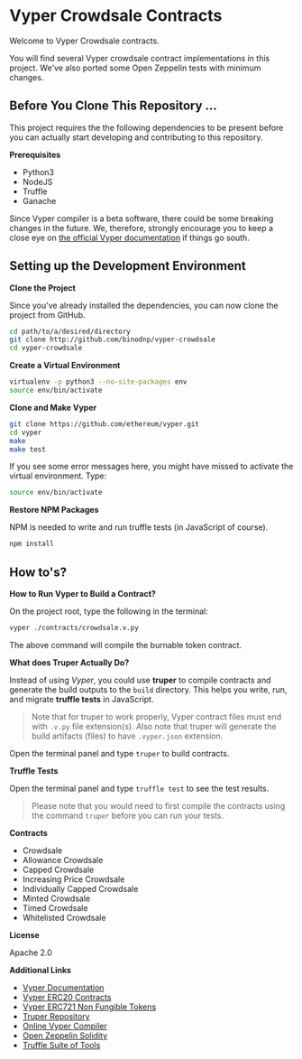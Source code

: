 # Vyper Crowdsale Contracts

Welcome to Vyper Crowdsale contracts.

You will find several Vyper crowdsale contract implementations in this project. We've also ported some Open Zeppelin tests with minimum changes.

## Before You Clone This Repository ...

This project requires the the following dependencies to be present before you can actually start developing and contributing to this repository.

**Prerequisites**

- Python3
- NodeJS
- Truffle
- Ganache

Since Vyper compiler is a beta software, there could be some breaking changes in the future. We, therefore, strongly encourage you to keep a close eye on [the official Vyper documentation](https://vyper.readthedocs.io/en/v0.1.0-beta.5/installing-vyper.html) if things go south.

## Setting up the Development Environment

**Clone the Project**

Since you've already installed the dependencies, you can now clone the project from GitHub.

```bash
cd path/to/a/desired/directory
git clone http://github.com/binodnp/vyper-crowdsale
cd vyper-crowdsale
```

**Create a Virtual Environment**
```bash
virtualenv -p python3 --no-site-packages env
source env/bin/activate
```


**Clone and Make Vyper**

```bash
git clone https://github.com/ethereum/vyper.git
cd vyper
make
make test
```  

If you see some error messages here, you might have missed to activate the virtual environment. Type:

```bash
source env/bin/activate
```



**Restore NPM Packages**

NPM is needed to write and run truffle tests (in JavaScript of course).
```bash
npm install
```

## How to's?

**How to Run Vyper to Build a Contract?**

On the project root, type the following in the terminal:

```bash
vyper ./contracts/crowdsale.v.py
```

The above command will compile the burnable token contract.

**What does Truper Actually Do?**

Instead of using *Vyper*, you could use **truper** to compile contracts and generate the build outputs to the `build` directory. This helps you write, run, and migrate **truffle tests** in JavaScript.

> Note that for truper to work properly, Vyper contract files must end with `.v.py` file extension(s). Also note that truper will generate the build artifacts (files) to have `.vyper.json` extension.

Open the terminal panel and type `truper` to build contracts.

**Truffle Tests**

Open the terminal panel and type `truffle test` to see the test results.

> Please note that you would need to first compile the contracts using the command `truper` before you can run your tests. 

**Contracts**
- Crowdsale
- Allowance Crowdsale
- Capped Crowdsale
- Increasing Price Crowdsale
- Individually Capped Crowdsale
- Minted Crowdsale
- Timed Crowdsale
- Whitelisted Crowdsale

**License**

Apache 2.0

**Additional Links**

- [Vyper Documentation](https://vyper.readthedocs.io/en/v0.1.0-beta.5/installing-vyper.html)
- [Vyper ERC20 Contracts](http://github.com/binodnp/vyper-erc20)
- [Vyper ERC721 Non Fungible Tokens](https://github.com/maurelian/erc721-vyper)
- [Truper Repository](https://github.com/maurelian/truper)
- [Online Vyper Compiler](http://vyper.online/)
- [Open Zeppelin Solidity](https://github.com/OpenZeppelin/openzeppelin-solidity)
- [Truffle Suite of Tools](https://truffleframework.com)

